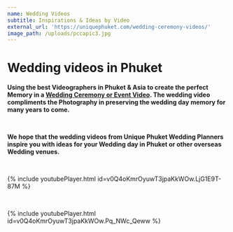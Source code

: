 ```yaml
---
name: Wedding Videos
subtitle: Inspirations & Ideas by Video
external_url: 'https://uniquephuket.com/wedding-ceremony-videos/'
image_path: /uploads/pccapic3.jpg
---
```


# Wedding videos in Phuket

**Using the best Videographers in Phuket & Asia to create the perfect Memory in a&nbsp;[Wedding Ceremony or Event Video](https://uniquephuket.com/wedding-ceremony-videos/). The wedding video compliments the Photography in preserving the wedding day memory for many years to come.**

&nbsp;

**We hope that the wedding videos from Unique Phuket Wedding Planners inspire you with ideas for your Wedding day in Phuket or other overseas Wedding venues.**

&nbsp;

{% include youtubePlayer.html id=v0Q4oKmrOyuwT3jpaKkWOw.LjG1E9T-87M %}

&nbsp;

{% include youtubePlayer.html id=v0Q4oKmrOyuwT3jpaKkWOw.Pq_NWc_Qeww %}

&nbsp;

&nbsp;